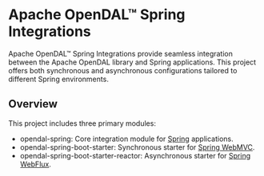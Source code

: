 # Apache OpenDAL™ Spring Integrations

Apache OpenDAL™ Spring Integrations provide seamless integration between the Apache OpenDAL library and Spring applications. This project offers both synchronous and asynchronous configurations tailored to different Spring environments.

## Overview

This project includes three primary modules:

- opendal-spring: Core integration module for [Spring](https://spring.io/) applications.
- opendal-spring-boot-starter: Synchronous starter for [Spring WebMVC](https://docs.spring.io/spring-framework/reference/web/webmvc.html).
- opendal-spring-boot-starter-reactor: Asynchronous starter for [Spring WebFlux](https://docs.spring.io/spring-framework/reference/web/webflux.html).
